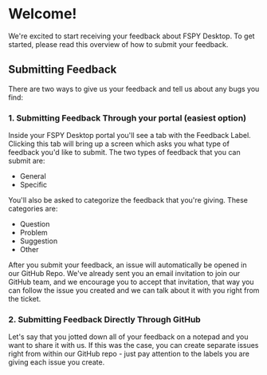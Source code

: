 # Welcome!

We're excited to start receiving your feedback about FSPY Desktop. To get started, please read this overview of how to submit your feedback.

## Submitting Feedback

There are two ways to give us your feedback and tell us about any bugs you find:

### 1. Submitting Feedback Through your portal (easiest option)

Inside your FSPY Desktop portal you'll see a tab with the Feedback Label. Clicking this tab will bring up a screen which asks you what type of feedback you'd like to submit. The two types of feedback that you can submit are:

* General
* Specific

You'll also be asked to categorize the feedback that you're giving. These categories are:

* Question
* Problem
* Suggestion
* Other
	
After you submit your feedback, an issue will automatically be opened in our GitHub Repo. We've already sent you an email invitation to join our GitHub team, and we encourage you to accept that invitation, that way you can follow the issue you created and we can talk about it with you right from the ticket.

### 2. Submitting Feedback Directly Through GitHub

Let's say that you jotted down all of your feedback on a notepad and you want to share it with us. If this was the case, you can create separate issues right from within our GitHub repo - just pay attention to the labels you are giving each issue you create.
